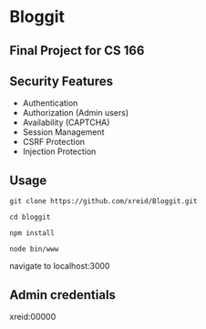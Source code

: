 # Bloggit
## Final Project for CS 166

## Security Features
* Authentication
* Authorization (Admin users)
* Availability (CAPTCHA)
* Session Management
* CSRF Protection
* Injection Protection

## Usage

`git clone https://github.com/xreid/Bloggit.git`

`cd bloggit`

`npm install`

`node bin/www`

navigate to localhost:3000

## Admin credentials

xreid:00000
